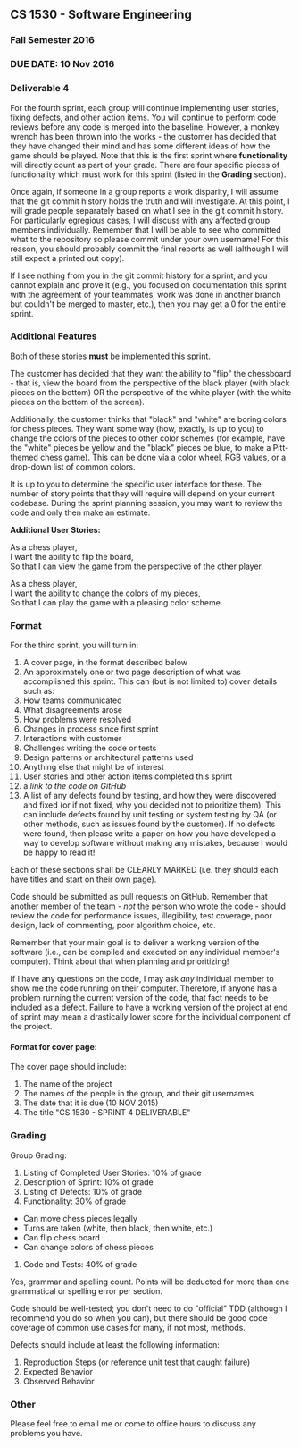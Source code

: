 ## CS 1530 - Software Engineering
### Fall Semester 2016

### DUE DATE: 10 Nov 2016

### Deliverable 4

For the fourth sprint, each group will continue implementing user stories, fixing defects, and other action items.  You will continue to perform code reviews before any code is merged into the baseline.  However, a monkey wrench has been thrown into the works - the customer has decided that they have changed their mind and has some different ideas of how the game should be played.  Note that this is the first sprint where __functionality__ will directly count as part of your grade.  There are four specific pieces of functionality which must work for this sprint (listed in the __Grading__ section).

Once again, if someone in a group reports a work disparity, I will assume that the git commit history holds the truth and will investigate. At this point, I will grade people separately based on what I see in the git commit history.  For particularly egregious cases, I will discuss with any affected group members individually.  Remember that I will be able to see who committed what to the repository so please commit under your own username! For this reason, you should probably commit the final reports as well (although I will still expect a printed out copy).

If I see nothing from you in the git commit history for a sprint, and you cannot explain and prove it (e.g., you focused on documentation this sprint with the agreement of your teammates, work was done in another branch but couldn't be merged to master, etc.), then you may get a 0 for the entire sprint.

### Additional Features

Both of these stories __must__ be implemented this sprint.

The customer has decided that they want the ability to "flip" the chessboard - that is, view the board from the perspective of the black player (with black pieces on the bottom) OR the perspective of the white player (with the white pieces on the bottom of the screen).  

Additionally, the customer thinks that "black" and "white" are boring colors for chess pieces.  They want some way (how, exactly, is up to you) to change the colors of the pieces to other color schemes (for example, have the "white" pieces be yellow and the "black" pieces be blue, to make a Pitt-themed chess game).  This can be done via a color wheel, RGB values, or a drop-down list of common colors.

It is up to you to determine the specific user interface for these.  The number of story points that they will require will depend on your current codebase.  During the sprint planning session, you may want to review the code and only then make an estimate.

__Additional User Stories:__

As a chess player,  
I want the ability to flip the board,  
So that I can view the game from the perspective of the other player.  
  
As a chess player,  
I want the ability to change the colors of my pieces,  
So that I can play the game with a pleasing color scheme.  

### Format

For the third sprint, you will turn in:

1. A cover page, in the format described below
2. An approximately one or two page description of what was accomplished this sprint. This can (but is not limited to) cover details such as:
  1. How teams communicated
  1. What disagreements arose
  1. How problems were resolved
  1. Changes in process since first sprint
  1. Interactions with customer
  1. Challenges writing the code or tests
  1. Design patterns or architectural patterns used
  1. Anything else that might be of interest
3. User stories and other action items completed this sprint
4. a *link to the code on GitHub*
6. A list of any defects found by testing, and how they were discovered and fixed (or if not fixed, why you decided not to prioritize them). This can include defects found by unit testing or system testing by QA (or other methods, such as issues found by the customer). If no defects were found, then please write a paper on how you have developed a way to develop software without making any mistakes, because I would be happy to read it!

Each of these sections shall be CLEARLY MARKED (i.e. they should each have titles and start on their own page).

Code should be submitted as pull requests on GitHub.  Remember that another member of the team - *not* the person who wrote the code - should review the code for performance issues, illegibility, test coverage, poor design, lack of commenting, poor algorithm choice, etc. 

Remember that your main goal is to deliver a working version of the software (i.e., can be compiled and executed on any individual member's computer).  Think about that when planning and prioritizing!

If I have any questions on the code, I may ask *any* individual member to show me the code running on their computer.  Therefore, if anyone has a problem running the current version of the code, that fact needs to be included as a defect.  Failure to have a working version of the project at end of sprint may mean a drastically lower score for the individual component of the project.

#### Format for cover page:

The cover page should include:

1. The name of the project
1. The names of the people in the group, and their git usernames
1. The date that it is due (10 NOV 2015)
1. The title "CS 1530 - SPRINT 4 DELIVERABLE"

### Grading

Group Grading:

1. Listing of Completed User Stories: 10% of grade
1. Description of Sprint: 10% of grade
1. Listing of Defects: 10% of grade
1. Functionality: 30% of grade
  * Can move chess pieces legally
  * Turns are taken (white, then black, then white, etc.)
  * Can flip chess board
  * Can change colors of chess pieces
1. Code and Tests: 40% of grade

Yes, grammar and spelling count. Points will be deducted for more than one grammatical or spelling error per section.

Code should be well-tested; you don't need to do "official" TDD (although I recommend you do so when you can), but there should be good code coverage of common use cases for many, if not most, methods.

Defects should include at least the following information:

1. Reproduction Steps (or reference unit test that caught failure)
1. Expected Behavior
1. Observed Behavior

### Other

Please feel free to email me or come to office hours to discuss any problems you have.
